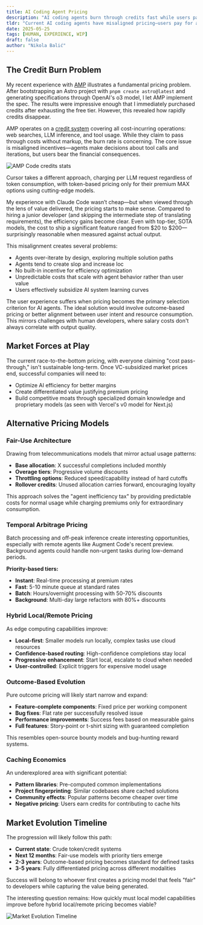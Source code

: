 ```yaml
---
title: AI Coding Agent Pricing
description: "AI coding agents burn through credits fast while users pay for inefficiencies. Explore fair pricing models and market solutions."
tldr: "Current AI coding agents have misaligned pricing—users pay for agent inefficiencies and over-iteration. Credit burn rates are unpredictable and scale with agent behavior, not user value. Solutions include fair-use models, temporal arbitrage, outcome-based pricing, and hybrid local/remote approaches."
date: 2025-05-25
tags: [HUMAN, EXPERIENCE, WIP]
draft: false
author: "Nikola Balić"
---
```


## The Credit Burn Problem

My recent experience with [AMP](https://ampcode.com/) illustrates a fundamental pricing problem. After bootstrapping an Astro project with `pnpm create astro@latest` and generating specifications through OpenAI's o3 model, I let AMP implement the spec. The results were impressive enough that I immediately purchased credits after exhausting the free tier. However, this revealed how rapidly credits disappear.

AMP operates on a [credit system](https://ampcode.com/manual#usage-credits) covering all cost-incurring operations: web searches, LLM inference, and tool usage. While they claim to pass through costs without markup, the burn rate is concerning. The core issue is misaligned incentives—agents make decisions about tool calls and iterations, but users bear the financial consequences.

![AMP Code credits stats](/images/amp-credits-spent.jpg)

Cursor takes a different approach, charging per LLM request regardless of token consumption, with token-based pricing only for their premium MAX options using cutting-edge models.

My experience with Claude Code wasn’t cheap—but when viewed through the lens of value delivered, the pricing starts to make sense. Compared to hiring a junior developer (and skipping the intermediate step of translating requirements), the efficiency gains become clear. Even with top-tier, SOTA models, the cost to ship a significant feature ranged from $20 to $200—surprisingly reasonable when measured against actual output.

This misalignment creates several problems:
- Agents over-iterate by design, exploring multiple solution paths
- Agents tend to create slop and increase loc
- No built-in incentive for efficiency optimization
- Unpredictable costs that scale with agent behavior rather than user value
- Users effectively subsidize AI system learning curves

The user experience suffers when pricing becomes the primary selection criterion for AI agents. The ideal solution would involve outcome-based pricing or better alignment between user intent and resource consumption. This mirrors challenges with human developers, where salary costs don't always correlate with output quality.

## Market Forces at Play

The current race-to-the-bottom pricing, with everyone claiming "cost pass-through," isn't sustainable long-term. Once VC-subsidized market prices end, successful companies will need to:

- Optimize AI efficiency for better margins
- Create differentiated value justifying premium pricing
- Build competitive moats through specialized domain knowledge and proprietary models (as seen with Vercel's v0 model for Next.js)

## Alternative Pricing Models

### Fair-Use Architecture
Drawing from telecommunications models that mirror actual usage patterns:

- **Base allocation**: X successful completions included monthly
- **Overage tiers**: Progressive volume discounts
- **Throttling options**: Reduced speed/capability instead of hard cutoffs
- **Rollover credits**: Unused allocation carries forward, encouraging loyalty

This approach solves the "agent inefficiency tax" by providing predictable costs for normal usage while charging premiums only for extraordinary consumption.

### Temporal Arbitrage Pricing
Batch processing and off-peak inference create interesting opportunities, especially with remote agents like Augment Code's recent preview. Background agents could handle non-urgent tasks during low-demand periods.

**Priority-based tiers:**
- **Instant**: Real-time processing at premium rates
- **Fast**: 5-10 minute queue at standard rates
- **Batch**: Hours/overnight processing with 50-70% discounts
- **Background**: Multi-day large refactors with 80%+ discounts

### Hybrid Local/Remote Pricing
As edge computing capabilities improve:

- **Local-first**: Smaller models run locally, complex tasks use cloud resources
- **Confidence-based routing**: High-confidence completions stay local
- **Progressive enhancement**: Start local, escalate to cloud when needed
- **User-controlled**: Explicit triggers for expensive model usage

### Outcome-Based Evolution
Pure outcome pricing will likely start narrow and expand:

- **Feature-complete components**: Fixed price per working component
- **Bug fixes**: Flat rate per successfully resolved issue
- **Performance improvements**: Success fees based on measurable gains
- **Full features**: Story-point or t-shirt sizing with guaranteed completion

This resembles open-source bounty models and bug-hunting reward systems.

### Caching Economics
An underexplored area with significant potential:

- **Pattern libraries**: Pre-computed common implementations
- **Project fingerprinting**: Similar codebases share cached solutions
- **Community effects**: Popular patterns become cheaper over time
- **Negative pricing**: Users earn credits for contributing to cache hits

## Market Evolution Timeline

The progression will likely follow this path:

- **Current state**: Crude token/credit systems
- **Next 12 months**: Fair-use models with priority tiers emerge
- **2-3 years**: Outcome-based pricing becomes standard for defined tasks
- **3-5 years**: Fully differentiated pricing across different modalities

Success will belong to whoever first creates a pricing model that feels "fair" to developers while capturing the value being generated.

The interesting question remains: How quickly must local model capabilities improve before hybrid local/remote pricing becomes viable?

![Market Evolution Timeline](/images/agent-pricing-market-evolution.png)